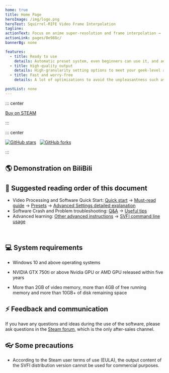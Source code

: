 ```yaml
---
home: true
title: Home Page
heroImage: /img/logo.png
heroText: Squirrel-RIFE Video Frame Interpolation
tagline:
actionText: Focus on anime super-resolution and frame interpolation →
actionLink: pages/0e988c/
bannerBg: none 

features:
  - title: Ready to use
    details: Automatic preset system, even beginners can use it, and adjust settings automatically according to input to obtain the best effect
  - title: High-quality output
    details: High-granularity setting options to meet your geek-level and high-quality control requirements
  - title: Fast and worry-free
    details: A lot of optimizations to avoid the unpleasantness such as jelly and screen flashing caused by common frame interpolation software

postList: none
---
```


::: center
<p>
  <a class="crab-become-sponsor" href="https://store.steampowered.com/app/1692080/SVFI/">Buy on STEAM</a>
</p>
:::

<br/>

::: center
<p>
  <a href="https://github.com/Justin62628/Squirrel-RIFE" target="_blank"><img src='https://img.shields.io/github/stars/Justin62628/Squirrel-RIFE' alt='GitHub stars' class="no-zoom"></a>
  &nbsp;
  <a href="https://github.com/Justin62628/Squirrel-RIFE" target="_blank"><img src='https://img.shields.io/github/forks/Justin62628/Squirrel-RIFE' alt='GitHub forks' class="no-zoom"></a>
</p>
:::

## 🌎 Demonstration on BiliBili

<cardList :items="[
{
	img: '/img/bilibili/mayoiuta.jpg',
	name: 'BanG Dream! It's MyGO!!!!!',
	desc: 'Mayoiuta',
	link: 'https://www.bilibili.com/video/BV1Qr421g7LT',
	author: 'SVFI Vision',
	avatar: '/img/logo.png'
},
{
	img: '/img/bilibili/melody.jpg',
	name: 'BanG Dream! It's MyGO!!!!!',
	desc: 'Melody',
	link: 'https://www.bilibili.com/video/BV1HT42117aQ',
	author: 'SVFI Vision',
	avatar: '/img/logo.png',
},
{
	img: '/img/bilibili/utakotoba.jpg',
	name: 'BanG Dream! It's MyGO!!!!!,
	desc: 'Utakotoba',
	link: 'https://www.bilibili.com/video/BV14r421K7ik',
	author: 'SVFI Vision',
	avatar: '/img/logo.png'
}
]"/>

## 📕 Suggested reading order of this document

- Video Processing and Software Quick Start: [Quick start](/en/pages/fps-resolution-bitrate/) -> [Must-read guide](/en/pages/mustread/) -> [Presets](/en/pages/svfi-presets/) -> [Advanced Settings detailed explanation](/en/pages/advanced-settings/)
- Software Crash and Problem troubleshooting: [Q&A](/en/pages/QA/) -> [Useful tips](/en/pages/useful-tips/)
- Advanced learning: [Other advanced instructions](/en/pages/other-advanced-settings/) -> [SVFI command line usage](/en/pages/svfi-cli/)


<br/>

## 💻 System requirements

- Windows 10 and above operating systems

- NVIDIA GTX 750ti or above Nvidia GPU or AMD GPU released within five years

- More than 2GB of video memory, more than 4GB of free running memory and more than 10GB+ of disk remaining space

## ⚡ Feedback and communication

If you have any questions and ideas during the use of the software, please ask questions in the [Steam forum](https://steamcommunity.com/app/1692080/discussions/1/), which is the only after-sales channel.

## 👓 Some precautions

- According to the Steam user terms of use (EULA), the output content of the SVFI distribution version cannot be used for commercial purposes.
